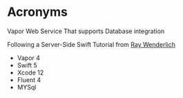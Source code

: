 # Acronyms

Vapor Web Service That supports Database integration

Following a Server-Side Swift Tutorial from [Ray Wenderlich](https://www.raywenderlich.com)

- Vapor 4
- Swift 5
- Xcode 12
- Fluent 4
- MYSql
